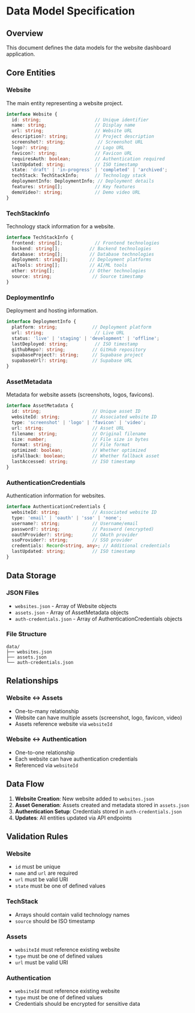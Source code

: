 # Data Model Specification

## Overview
This document defines the data models for the website dashboard application.

## Core Entities

### Website
The main entity representing a website project.

```typescript
interface Website {
  id: string;                    // Unique identifier
  name: string;                  // Display name
  url: string;                   // Website URL
  description?: string;          // Project description
  screenshot?: string;            // Screenshot URL
  logo?: string;                 // Logo URL
  favicon?: string;              // Favicon URL
  requiresAuth: boolean;         // Authentication required
  lastUpdated: string;           // ISO timestamp
  state: 'draft' | 'in-progress' | 'completed' | 'archived';
  techStack: TechStackInfo;      // Technology stack
  deploymentInfo: DeploymentInfo; // Deployment details
  features: string[];            // Key features
  demoVideo?: string;            // Demo video URL
}
```

### TechStackInfo
Technology stack information for a website.

```typescript
interface TechStackInfo {
  frontend: string[];            // Frontend technologies
  backend: string[];           // Backend technologies
  database: string[];          // Database technologies
  deployment: string[];        // Deployment platforms
  aiTools: string[];           // AI/ML tools
  other: string[];             // Other technologies
  source: string;               // Source timestamp
}
```

### DeploymentInfo
Deployment and hosting information.

```typescript
interface DeploymentInfo {
  platform: string;             // Deployment platform
  url: string;                   // Live URL
  status: 'live' | 'staging' | 'development' | 'offline';
  lastDeployed: string;          // ISO timestamp
  githubRepo?: string;          // GitHub repository
  supabaseProject?: string;     // Supabase project
  supabaseUrl?: string;         // Supabase URL
}
```

### AssetMetadata
Metadata for website assets (screenshots, logos, favicons).

```typescript
interface AssetMetadata {
  id: string;                   // Unique asset ID
  websiteId: string;            // Associated website ID
  type: 'screenshot' | 'logo' | 'favicon' | 'video';
  url: string;                  // Asset URL
  filename: string;             // Original filename
  size: number;                 // File size in bytes
  format: string;               // File format
  optimized: boolean;           // Whether optimized
  isFallback: boolean;          // Whether fallback asset
  lastAccessed: string;         // ISO timestamp
}
```

### AuthenticationCredentials
Authentication information for websites.

```typescript
interface AuthenticationCredentials {
  websiteId: string;            // Associated website ID
  type: 'email' | 'oauth' | 'sso' | 'none';
  username?: string;            // Username/email
  password?: string;            // Password (encrypted)
  oauthProvider?: string;       // OAuth provider
  ssoProvider?: string;         // SSO provider
  credentials: Record<string, any>; // Additional credentials
  lastUpdated: string;          // ISO timestamp
}
```

## Data Storage

### JSON Files
- `websites.json` - Array of Website objects
- `assets.json` - Array of AssetMetadata objects
- `auth-credentials.json` - Array of AuthenticationCredentials objects

### File Structure
```
data/
├── websites.json
├── assets.json
└── auth-credentials.json
```

## Relationships

### Website ↔ Assets
- One-to-many relationship
- Website can have multiple assets (screenshot, logo, favicon, video)
- Assets reference website via `websiteId`

### Website ↔ Authentication
- One-to-one relationship
- Each website can have authentication credentials
- Referenced via `websiteId`

## Data Flow

1. **Website Creation**: New website added to `websites.json`
2. **Asset Generation**: Assets created and metadata stored in `assets.json`
3. **Authentication Setup**: Credentials stored in `auth-credentials.json`
4. **Updates**: All entities updated via API endpoints

## Validation Rules

### Website
- `id` must be unique
- `name` and `url` are required
- `url` must be valid URI
- `state` must be one of defined values

### TechStack
- Arrays should contain valid technology names
- `source` should be ISO timestamp

### Assets
- `websiteId` must reference existing website
- `type` must be one of defined values
- `url` must be valid URI

### Authentication
- `websiteId` must reference existing website
- `type` must be one of defined values
- Credentials should be encrypted for sensitive data
